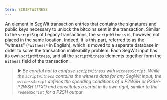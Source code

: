 ```yaml
---
term: SCRIPTWITNESS
---
```


An element in SegWit transaction entries that contains the signatures and public keys necessary to unlock the bitcoins sent in the transaction. Similar to the `scriptSig` of Legacy transactions, the `scriptWitness` is, however, not placed in the same location. Indeed, it is this part, referred to as the "witness" (`*witness*` in English), which is moved to a separate database in order to solve the transaction malleability problem. Each SegWit input has its own `scriptWitness`, and all the `scriptWitness` elements together form the `Witness` field of the transaction.

> ► *Be careful not to confuse `scriptWitness` with `witnessScript`. While the `scriptWitness` contains the witness data for any SegWit input, the `witnessScript` defines the spending conditions of a P2WSH or P2SH-P2WSH UTXO and constitutes a script in its own right, similar to the `redeemScript` for a P2SH output.*